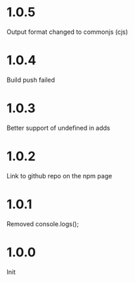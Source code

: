 # 1.0.5

Output format changed to commonjs (cjs)
# 1.0.4

Build push failed

# 1.0.3

Better support of undefined in adds

# 1.0.2

Link to github repo on the npm page
# 1.0.1

Removed console.logs();

# 1.0.0

Init